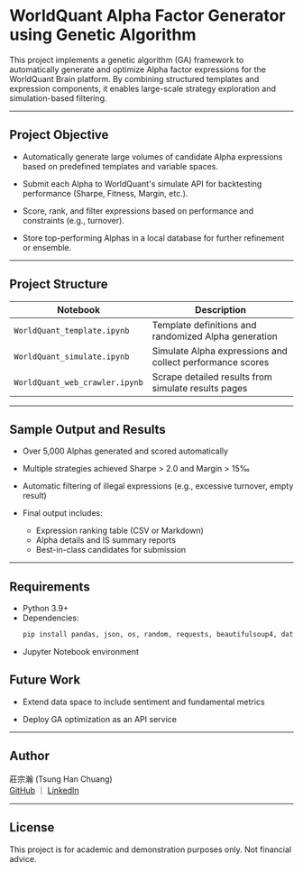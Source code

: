 # WorldQuant Alpha Factor Generator using Genetic Algorithm  

This project implements a genetic algorithm (GA) framework to automatically generate and optimize Alpha factor expressions for the WorldQuant Brain platform. By combining structured templates and expression components, it enables large-scale strategy exploration and simulation-based filtering.  

---

## Project Objective  

- Automatically generate large volumes of candidate Alpha expressions based on predefined templates and variable spaces.
  
- Submit each Alpha to WorldQuant's simulate API for backtesting performance (Sharpe, Fitness, Margin, etc.).  

- Score, rank, and filter expressions based on performance and constraints (e.g., turnover).  

- Store top-performing Alphas in a local database for further refinement or ensemble.  

---

## Project Structure  


| Notebook                    | Description                                                | 
|-----------------------------|------------------------------------------------------------|
| `WorldQuant_template.ipynb` | Template definitions and randomized Alpha generation       |
| `WorldQuant_simulate.ipynb` | Simulate Alpha expressions and collect performance scores  |
| `WorldQuant_web_crawler.ipynb` | Scrape detailed results from simulate results pages     | 

---

## Sample Output and Results  

- Over 5,000 Alphas generated and scored automatically  

- Multiple strategies achieved Sharpe > 2.0 and Margin > 15‰  

- Automatic filtering of illegal expressions (e.g., excessive turnover, empty result)  

- Final output includes:  
  - Expression ranking table (CSV or Markdown)  
  - Alpha details and IS summary reports  
  - Best-in-class candidates for submission  

---

## Requirements  

- Python 3.9+
- Dependencies:
  ```bash
  pip install pandas, json, os, random, requests, beautifulsoup4, datetime
- Jupyter Notebook environment

## Future Work  

- Extend data space to include sentiment and fundamental metrics  

- Deploy GA optimization as an API service  

---

## Author

莊宗瀚 (Tsung Han Chuang)  
[GitHub](https://github.com/CTHQuant) ｜ [LinkedIn](https://linkedin.com/in/宗瀚-莊-1a8588358/)

---

## License  

This project is for academic and demonstration purposes only. Not financial advice.  
  
